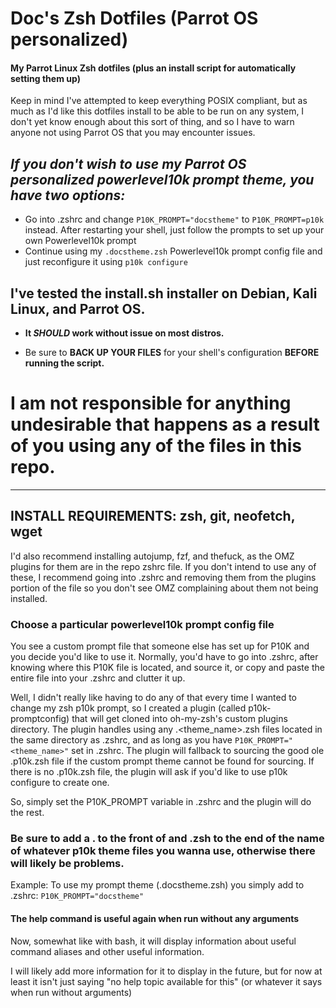 # Doc's Zsh Dotfiles (Parrot OS personalized)
#### My Parrot Linux Zsh dotfiles (plus an install script for automatically setting them up)

Keep in mind I've attempted to keep everything POSIX compliant, but as much as I'd like this dotfiles install to be able to be run on any system, I don't yet know enough about this sort of thing, and so I have to warn anyone not using Parrot OS that you may encounter issues.

## ***If you don't wish to use my Parrot OS personalized powerlevel10k prompt theme, you have two options:***
 - Go into .zshrc and change `P10K_PROMPT="docstheme"` to `P10K_PROMPT=p10k` instead. After restarting your shell, just follow the prompts to set up your own Powerlevel10k prompt
 - Continue using my `.docstheme.zsh` Powerlevel10k prompt config file and just reconfigure it using `p10k configure` 

## I've tested the install.sh installer on Debian, Kali Linux, and Parrot OS.

 - **It *SHOULD* work without issue on most distros.**

 - Be sure to **BACK UP YOUR FILES** for your shell's configuration **BEFORE running the script.**

# **I am not responsible for anything undesirable that happens as a result of you using any of the files in this repo.**

-------------------------------------------------------------------------------------------------------------------------------

## INSTALL REQUIREMENTS: zsh, git, neofetch, wget
I'd also recommend installing autojump, fzf, and thefuck, as the OMZ plugins for them are in the repo zshrc file.
If you don't intend to use any of these, I recommend going into .zshrc and removing them from the plugins portion of the file so you don't see OMZ complaining about them not being installed.

### Choose a particular powerlevel10k prompt config file
You see a custom prompt file that someone else has set up for P10K and you decide you'd like to use it.
Normally, you'd have to go into .zshrc, after knowing where this P10K file is located, and source it, or copy and paste the entire file into your .zshrc and clutter it up.

Well, I didn't really like having to do any of that every time I wanted to change my zsh p10k prompt, so I created a plugin (called p10k-promptconfig) that will get cloned into oh-my-zsh's custom plugins directory. The plugin handles using any .<theme_name>.zsh files located in the same directory as .zshrc, and as long as you have `P10K_PROMPT="<theme_name>"` set in .zshrc. The plugin will fallback to sourcing the good ole .p10k.zsh file if the custom prompt theme cannot be found for sourcing. If there is no .p10k.zsh file, the plugin will ask if you'd like to use p10k configure to create one.

So, simply set the P10K_PROMPT variable in .zshrc and the plugin will do the rest.

### Be sure to add a . to the front of and .zsh to the end of the name of whatever p10k theme files you wanna use, otherwise there will likely be problems.
Example: To use my prompt theme (.docstheme.zsh) you simply add to .zshrc: `P10K_PROMPT="docstheme"`

#### The help command is useful again when run without any arguments
Now, somewhat like with bash, it will display information about useful command aliases and other useful information.

I will likely add more information for it to display in the future, but for now at least it isn't just saying "no help topic available for this" (or whatever it says when run without arguments)
